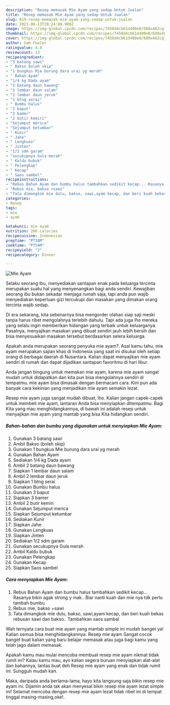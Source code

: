 ```yaml
---
description: "Resep memasak Mie Ayam yang sedap Untuk Jualan"
title: "Resep memasak Mie Ayam yang sedap Untuk Jualan"
slug: 819-resep-memasak-mie-ayam-yang-sedap-untuk-jualan
date: 2021-06-13T20:24:09.909Z
image: https://img-global.cpcdn.com/recipes/7458d4cb61d400e0/680x482cq70/mie-ayam-foto-resep-utama.jpg
thumbnail: https://img-global.cpcdn.com/recipes/7458d4cb61d400e0/680x482cq70/mie-ayam-foto-resep-utama.jpg
cover: https://img-global.cpcdn.com/recipes/7458d4cb61d400e0/680x482cq70/mie-ayam-foto-resep-utama.jpg
author: Sam Fowler
ratingvalue: 4.4
reviewcount: 13
recipeingredient:
- "3 batang sawi"
- " Bakso boleh skip"
- "1 bungkus Mie burung dara urai yg merah"
- " Bahan Ayam"
- "1/4 kg Dada ayam"
- "2 batang daun bawang"
- "1 lembar daun salam"
- "2 lembar daun jeruk"
- "1 btng serai"
- " Bumbu halus"
- "3 baput"
- "3 bamer"
- "2 butir kemiri"
- "Sejumput merica"
- "Sejumput ketumbar"
- " Kunir"
- " Jahe"
- " Lengkuas"
- " Jinten"
- "1/2 sdm garam"
- "secukupnya Gula merah"
- " Kaldu bubuk"
- " Pelengkap"
- " Kecap"
- " Saos sambel"
recipeinstructions:
- "Rebus Bahan Ayam dan bumbu halus tambahkan sedikit kecap... Rasanya bikin agak strong y mak.. Biar nanti kuah dan mie nya tdk perlu tambah bumbu"
- "Rebus mie, bakso +sawi"
- "Tata dimangkok mie dulu, bakso, sawi,ayam kecap, dan beri kuah bekas rebusan sawi dan bakso.. Tambahkan saos sambal"
categories:
- Resep
tags:
- mie
- ayam

katakunci: mie ayam 
nutrition: 266 calories
recipecuisine: Indonesian
preptime: "PT18M"
cooktime: "PT54M"
recipeyield: "2"
recipecategory: Dinner

---
```



![Mie Ayam](https://img-global.cpcdn.com/recipes/7458d4cb61d400e0/680x482cq70/mie-ayam-foto-resep-utama.jpg)

Selaku seorang ibu, menyediakan santapan enak pada keluarga tercinta merupakan suatu hal yang menyenangkan bagi anda sendiri. Kewajiban seorang ibu bukan sekadar menjaga rumah saja, tapi anda pun wajib menyediakan keperluan gizi tercukupi dan masakan yang dimakan orang tercinta wajib sedap.

Di era  sekarang, kita sebenarnya bisa mengorder olahan siap saji meski tanpa harus ribet mengolahnya terlebih dahulu. Tapi ada juga lho mereka yang selalu ingin memberikan hidangan yang terbaik untuk keluarganya. Pasalnya, menyajikan masakan yang dibuat sendiri jauh lebih bersih dan bisa menyesuaikan masakan tersebut berdasarkan selera keluarga. 



Apakah anda merupakan seorang penyuka mie ayam?. Asal kamu tahu, mie ayam merupakan sajian khas di Indonesia yang saat ini disukai oleh setiap orang di berbagai daerah di Nusantara. Kalian dapat menyajikan mie ayam sendiri di rumah dan dapat dijadikan santapan favoritmu di hari libur.

Anda jangan bingung untuk memakan mie ayam, karena mie ayam sangat mudah untuk didapatkan dan kita pun bisa mengolahnya sendiri di tempatmu. mie ayam bisa dimasak dengan bermacam cara. Kini pun ada banyak cara kekinian yang menjadikan mie ayam semakin lezat.

Resep mie ayam juga sangat mudah dibuat, lho. Kalian jangan capek-capek untuk membeli mie ayam, lantaran Anda bisa menyiapkan ditempatmu. Bagi Kita yang mau menghidangkannya, di bawah ini adalah resep untuk menyajikan mie ayam yang mantab yang bisa Kita hidangkan sendiri.

<!--inarticleads1-->

##### Bahan-bahan dan bumbu yang digunakan untuk menyiapkan Mie Ayam:

1. Gunakan 3 batang sawi
1. Ambil  Bakso (boleh skip)
1. Gunakan 1 bungkus Mie burung dara urai yg merah
1. Gunakan  Bahan Ayam
1. Sediakan 1/4 kg Dada ayam
1. Ambil 2 batang daun bawang
1. Siapkan 1 lembar daun salam
1. Ambil 2 lembar daun jeruk
1. Siapkan 1 btng serai
1. Gunakan  Bumbu halus
1. Gunakan 3 baput
1. Siapkan 3 bamer
1. Ambil 2 butir kemiri
1. Gunakan Sejumput merica
1. Siapkan Sejumput ketumbar
1. Sediakan  Kunir
1. Siapkan  Jahe
1. Gunakan  Lengkuas
1. Siapkan  Jinten
1. Sediakan 1/2 sdm garam
1. Gunakan secukupnya Gula merah
1. Ambil  Kaldu bubuk
1. Gunakan  Pelengkap
1. Gunakan  Kecap
1. Siapkan  Saos sambel




<!--inarticleads2-->

##### Cara menyiapkan Mie Ayam:

1. Rebus Bahan Ayam dan bumbu halus tambahkan sedikit kecap... Rasanya bikin agak strong y mak.. Biar nanti kuah dan mie nya tdk perlu tambah bumbu
1. Rebus mie, bakso +sawi
1. Tata dimangkok mie dulu, bakso, sawi,ayam kecap, dan beri kuah bekas rebusan sawi dan bakso.. Tambahkan saos sambal




Wah ternyata cara buat mie ayam yang mantab simple ini mudah banget ya! Kalian semua bisa menghidangkannya. Resep mie ayam Sangat cocok banget buat kalian yang baru belajar memasak atau juga bagi kamu yang telah jago dalam memasak.

Apakah kamu mau mulai mencoba membuat resep mie ayam nikmat tidak rumit ini? Kalau kamu mau, ayo kalian segera buruan menyiapkan alat-alat dan bahannya, lantas buat deh Resep mie ayam yang enak dan tidak rumit ini. Sungguh mudah kan. 

Maka, daripada anda berlama-lama, hayo kita langsung saja bikin resep mie ayam ini. Dijamin anda tak akan menyesal bikin resep mie ayam lezat simple ini! Selamat mencoba dengan resep mie ayam lezat tidak ribet ini di tempat tinggal masing-masing,oke!.

